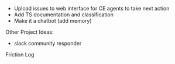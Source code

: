 - Upload issues to web interface for CE agents to take next action
- Add TS documentation and classification
- Make it a chatbot (add memory)

Other Project Ideas: 
- slack community responder


Friction Log 